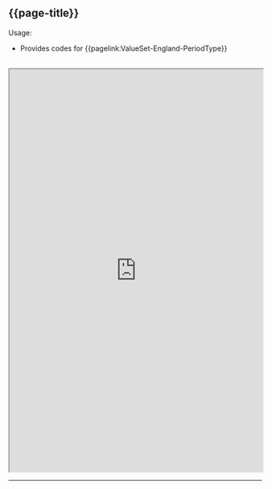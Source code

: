 ## {{page-title}}

Usage:
- Provides codes for {{pagelink:ValueSet-England-PeriodType}}

<br>


<iframe src="https://simplifier.net/guide/nhs-england-implementation-guide-stu1/Home/Terminology/All-CodeSystems/CodeSystem-England-PeriodType" height="800px" width="100%"></iframe>

---